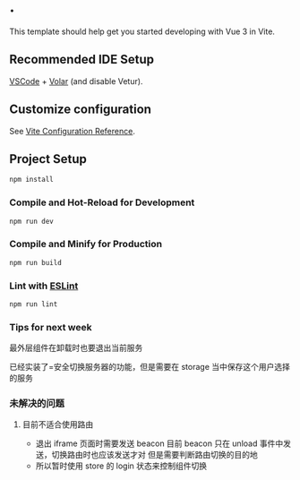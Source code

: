 # .

This template should help get you started developing with Vue 3 in Vite.

## Recommended IDE Setup

[VSCode](https://code.visualstudio.com/) + [Volar](https://marketplace.visualstudio.com/items?itemName=Vue.volar) (and disable Vetur).

## Customize configuration

See [Vite Configuration Reference](https://vitejs.dev/config/).

## Project Setup

```sh
npm install
```

### Compile and Hot-Reload for Development

```sh
npm run dev
```

### Compile and Minify for Production

```sh
npm run build
```

### Lint with [ESLint](https://eslint.org/)

```sh
npm run lint
```

### Tips for next week

最外层组件在卸载时也要退出当前服务

已经实装了=安全切换服务器的功能，但是需要在 storage 当中保存这个用户选择的服务

### 未解决的问题

1. 目前不适合使用路由

   - 退出 iframe 页面时需要发送 beacon
     目前 beacon 只在 unload 事件中发送，切换路由时也应该发送才对
     但是需要判断路由切换的目的地

   * 所以暂时使用 store 的 login 状态来控制组件切换
